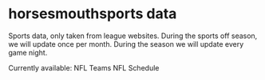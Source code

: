 # horsesmouthsports data
Sports data, only taken from league websites.
During the sports off season, we will update once per month.
During the season we will update every game night.

Currently available:
NFL Teams
NFL Schedule

